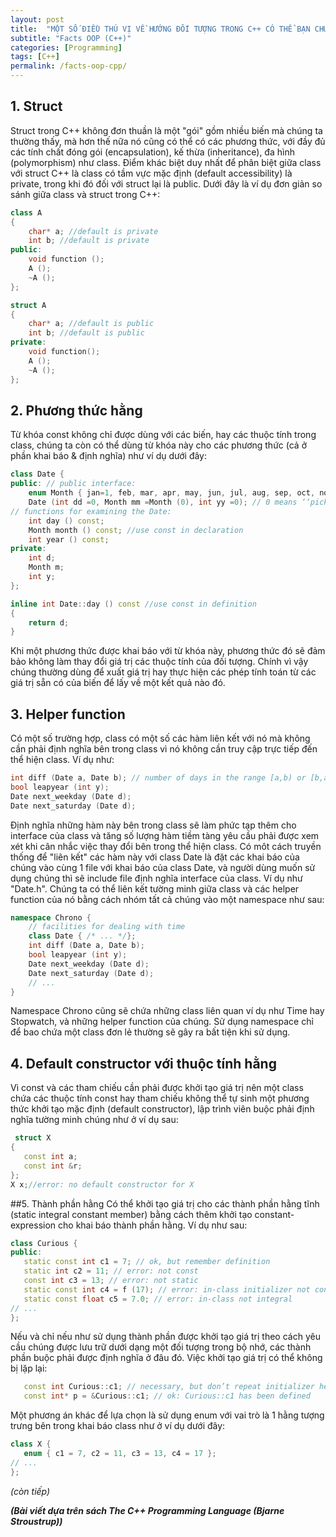 ```yaml
---
layout: post
title:  "MỘT SỐ ĐIỀU THÚ VỊ VỀ HƯỚNG ĐỐI TƯỢNG TRONG C++ CÓ THỂ BẠN CHƯA BIẾT (phần 1)"
subtitle: "Facts OOP (C++)"
categories: [Programming]
tags: [C++]
permalink: /facts-oop-cpp/
---
```


## 1. Struct

Struct trong C++ không đơn thuần là một "gói" gồm nhiều biến mà chúng ta thường thấy, mà hơn thế nữa nó cũng có thể có các phương thức, với đầy đủ các tính chất đóng gói (encapsulation), kế thừa (inheritance), đa hình (polymorphism) như class. Điểm khác biệt duy nhất để phân biệt giữa class với struct C++ là class có tầm vực mặc định (default accessibility) là private, trong khi đó đối với struct lại là public. Dưới đây là ví dụ đơn giản so sánh giữa class và struct trong C++:
```C++
class A
{
    char* a; //default is private
    int b; //default is private
public:
    void function ();
    A ();
    ~A ();
};

struct A
{
    char* a; //default is public
    int b; //default is public
private:
    void function();
    A ();
    ~A ();
};
```
## 2. Phương thức hằng

Từ khóa const không chỉ được dùng với các biến, hay các thuộc tính trong class, chúng ta còn có thể dùng từ khóa này cho các phương thức (cả ở phần khai báo & định nghĩa) như ví dụ dưới đây:

```C++
class Date {
public: // public interface:
    enum Month { jan=1, feb, mar, apr, may, jun, jul, aug, sep, oct, nov, dec };
    Date (int dd =0, Month mm =Month (0), int yy =0); // 0 means ‘‘pick a default’’
// functions for examining the Date:
    int day () const;
    Month month () const; //use const in declaration
    int year () const;
private:
    int d;
    Month m;
    int y;
};

inline int Date::day () const //use const in definition
{
    return d;
}
```

Khi một phương thức được khai báo với từ khóa này, phương thức đó sẽ đảm bảo không làm thay đổi giá trị các thuộc tính của đối tượng. Chính vì vậy chúng thường dùng để xuất giá trị hay thực hiện các phép tính toán từ các giá trị sẵn có của biến để lấy về một kết quả nào đó.

## 3. Helper function
Có một số trường hợp, class có một số các hàm liên kết với nó mà không cần phải định nghĩa bên trong class vì nó không cần truy cập trực tiếp đến thể hiện class. Ví dụ như:
```C++
int diff (Date a, Date b); // number of days in the range [a,b) or [b,a)
bool leapyear (int y);
Date next_weekday (Date d);
Date next_saturday (Date d);
```
Định nghĩa những hàm này bên trong class sẽ làm phức tạp thêm cho interface của class và tăng số lượng hàm tiềm tàng yêu cầu phải được xem xét khi cân nhắc việc thay đổi bên trong thể hiện class.
Có môt cách truyền thống để "liên kết" các hàm này với class Date là đặt các khai báo của chúng vào cùng 1 file với khai báo của class Date, và người dùng muốn sử dụng chúng thì sẽ include file định nghĩa interface của class. Ví dụ như "Date.h".
Chúng ta có thể liên kết tường minh giữa class và các helper function của nó bằng cách nhóm tất cả chúng vào một namespace như sau:
```C++
namespace Chrono { 
    // facilities for dealing with time
    class Date { /* ... */};
    int diff (Date a, Date b);
    bool leapyear (int y);
    Date next_weekday (Date d);
    Date next_saturday (Date d);
    // ...
}
```
Namespace Chrono cũng sẽ chứa những class liên quan ví dụ như Time hay Stopwatch, và những helper function của chúng. Sử dụng namespace chỉ để bao chứa một class đơn lẻ thường sẽ gây ra bất tiện khi sử dụng.
## 4. Default constructor với thuộc tính hằng
Vì const và các tham chiếu cần phải được khởi tạo giá trị nên một class chứa các thuộc tính const hay tham chiếu không thể tự sinh một phương thức khởi tạo mặc định (default constructor), lập trình viên buộc phải định nghĩa tường minh chúng như ở ví dụ sau:
```C++
 struct X 
{
   const int a;
   const int &r;
};
X x;//error: no default constructor for X
```
##5. Thành phần hằng
Có thể khởi tạo giá trị cho các thành phần hằng tĩnh (static integral constant member) bằng cách thêm khởi tạo constant-expression cho khai báo thành phần hằng. Ví dụ như sau:
```C++
class Curious {
public:
   static const int c1 = 7; // ok, but remember definition
   static int c2 = 11; // error: not const
   const int c3 = 13; // error: not static
   static const int c4 = f (17); // error: in-class initializer not constant
   static const float c5 = 7.0; // error: in-class not integral
// ...
};
```
Nếu và chỉ nếu như sử dụng thành phần được khởi tạo giá trị theo cách yêu cầu chúng được lưu trữ dưới dạng một đối tượng trong bộ nhớ, các thành phần buộc phải được định nghĩa ở đâu đó. Việc khởi tạo giá trị có thể không bị lặp lại:
```C++
   const int Curious::c1; // necessary, but don’t repeat initializer here
   const int* p = &Curious::c1; // ok: Curious::c1 has been defined
```
Một phương án khác để lựa chọn là sử dụng enum với vai trò là 1 hằng tượng trưng bên trong khai báo class như ở ví dụ dưới đây:
```C++
class X {
   enum { c1 = 7, c2 = 11, c3 = 13, c4 = 17 };
// ...
};
```

*(còn tiếp)*

***(Bài viết dựa trên sách The C++ Programming Language (Bjarne Stroustrup))***



